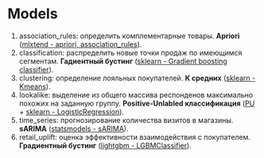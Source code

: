 # Models 

1. association_rules: определить комплементарные товары. **Apriori** ([mlxtend - apriori, association_rules](http://rasbt.github.io/mlxtend/user_guide/frequent_patterns/apriori/)).
2. classification: распределить новые точки продаж по имеющимся сегментам. **Гадиентный бустинг** ([sklearn - Gradient boosting classifier](https://scikit-learn.org/stable/modules/generated/sklearn.ensemble.GradientBoostingClassifier.html)).
3. clustering: определение лояльных покупателей. **К средних** ([sklearn - Kmeans](https://scikit-learn.org/stable/modules/generated/sklearn.cluster.KMeans.html)).
4. lookalike: выделение из общего массива респонденов максимально похожих на заданную группу. **Positive-Unlabled классификация** ([PU](https://roywrightme.wordpress.com/2017/11/16/positive-unlabeled-learning/) + [sklearn - LogisticRegression](https://scikit-learn.org/stable/modules/generated/sklearn.linear_model.LogisticRegression.html)). 
5. time_series: прогнозирование количества визитов в магазины. **sARIMA** ([statsmodels - sARIMA](https://www.statsmodels.org/dev/generated/statsmodels.tsa.statespace.sarimax.SARIMAX.html)). 
6. retail_uplift: оценка эффективности взаимодействия с покупателем. **Градиентный бустинг** ([lightgbm - LGBMClassifier](https://lightgbm.readthedocs.io/en/latest/pythonapi/lightgbm.LGBMClassifier.html)). 
